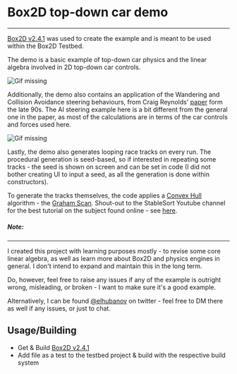 # Box2D top-down car demo
-------------------------------

[Box2D v2.4.1](https://github.com/erincatto/box2d/releases/tag/v2.4.1) was used to create the example and is meant to be used within the Box2D Testbed. 

The demo is a basic example of top-down car physics and the linear algebra involved in 2D top-down car controls.

![Gif missing](https://media.giphy.com/media/xd17dxskxZkAquKvqR/giphy.gif)


Additionally, the demo also contains an application of the Wandering and Collision Avoidance steering behaviours, from Craig Reynolds' [paper](https://www.red3d.com/cwr/steer/gdc99/) form the late 90s. The AI steering example here is a bit different from the general one in the paper, as most of the calculations are in terms of the car controls and forces used here.

![Gif missing](https://media.giphy.com/media/W67WftD0f53rKGoEHb/giphy.gif)


Lastly, the demo also generates looping race tracks on every run. The procedural generation is seed-based, so if interested in repeating some tracks - the seed is shown on screen and can be set in code (I did not bother creating UI to input a seed, as all the generation is done within constructors). 

To generate the tracks themselves, the code applies a [Convex Hull](https://en.wikipedia.org/wiki/Convex_hull) algorithm - the [Graham Scan](https://en.wikipedia.org/wiki/Graham_scan). Shout-out to the StableSort Youtube channel for the best tutorial on the subject found online - see [here](https://www.youtube.com/watch?v=B2AJoQSZf4M&t=1s).



##### Note: 
-------------------------------
I created this project with learning purposes mostly - to revise some core linear algebra, as well as learn more about Box2D and physics engines in general. I don't intend to expand and maintain this in the long term. 

Do, however, feel free to raise any issues if any of the example is outright wrong, misleading, or broken - I want to make sure it's a good example. 

Alternatively, I can be found [@elhubanov](https://twitter.com/elhubanov) on twitter - feel free to DM there as well if any issues, or just to chat.


Usage/Building
-------------------------------
* Get & Build [Box2D v2.4.1](https://github.com/erincatto/box2d/releases/tag/v2.4.1)
* Add file as a test to the testbed project & build with the respective build system
